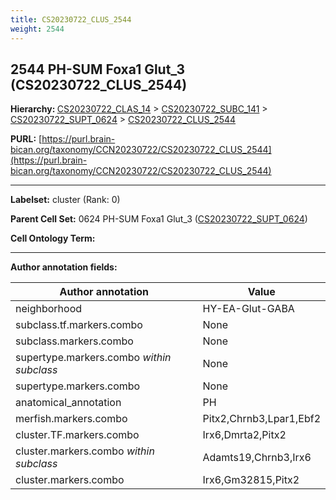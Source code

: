 ```yaml
---
title: CS20230722_CLUS_2544
weight: 2544
---
```

## 2544 PH-SUM Foxa1 Glut_3 (CS20230722_CLUS_2544)
<b>Hierarchy: </b>
[CS20230722_CLAS_14](../CS20230722_CLAS_14) >
[CS20230722_SUBC_141](../CS20230722_SUBC_141) >
[CS20230722_SUPT_0624](../CS20230722_SUPT_0624) >
[CS20230722_CLUS_2544](../CS20230722_CLUS_2544)

**PURL:** [https://purl.brain-bican.org/taxonomy/CCN20230722/CS20230722_CLUS_2544](https://purl.brain-bican.org/taxonomy/CCN20230722/CS20230722_CLUS_2544)

---


**Labelset:** cluster (Rank: 0)

**Parent Cell Set:** 0624 PH-SUM Foxa1 Glut_3 ([CS20230722_SUPT_0624](../CS20230722_SUPT_0624))



**Cell Ontology Term:** 

[MARKER GENES.]: #


---

[TRANSFERRED ANNOTATIONS.]: #


[AUTHOR ANNOTATION FIELDS.]: #


**Author annotation fields:**

| Author annotation | Value |
|-------------------|-------|
|neighborhood|HY-EA-Glut-GABA|
|subclass.tf.markers.combo|None|
|subclass.markers.combo|None|
|supertype.markers.combo _within subclass_|None|
|supertype.markers.combo|None|
|anatomical_annotation|PH|
|merfish.markers.combo|Pitx2,Chrnb3,Lpar1,Ebf2|
|cluster.TF.markers.combo|Irx6,Dmrta2,Pitx2|
|cluster.markers.combo _within subclass_|Adamts19,Chrnb3,Irx6|
|cluster.markers.combo|Irx6,Gm32815,Pitx2|
